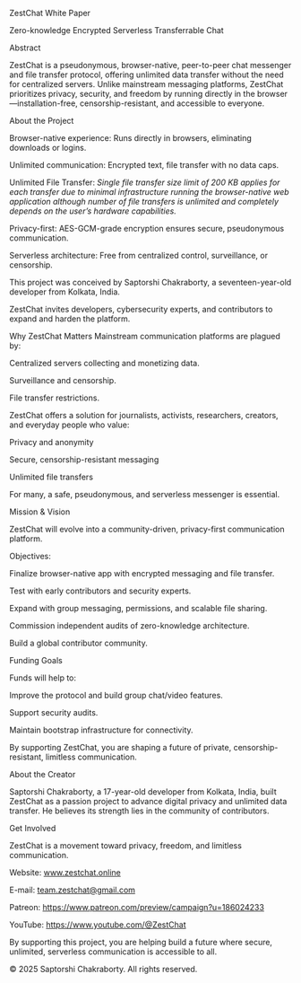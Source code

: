 ZestChat White Paper

Zero-knowledge Encrypted Serverless Transferrable Chat

Abstract

ZestChat is a pseudonymous, browser-native, peer-to-peer chat messenger and file transfer protocol, offering unlimited data transfer without the need for centralized servers. Unlike mainstream messaging platforms, ZestChat prioritizes privacy, security, and freedom by running directly in the browser—installation-free, censorship-resistant, and accessible to everyone.

About the Project

Browser-native experience: Runs directly in browsers, eliminating downloads or logins.

Unlimited communication: Encrypted text, file transfer with no data caps.

Unlimited File Transfer: *Single file transfer size limit of 200 KB applies for each transfer due to minimal infrastructure running the browser-native web application although number of file transfers is unlimited and completely depends on the user’s hardware capabilities.*

Privacy-first: AES-GCM-grade encryption ensures secure, pseudonymous communication.

Serverless architecture: Free from centralized control, surveillance, or censorship.

This project was conceived by Saptorshi Chakraborty, a seventeen-year-old developer from Kolkata, India. 

ZestChat invites developers, cybersecurity experts, and contributors to expand and harden the platform.

Why ZestChat Matters
Mainstream communication platforms are plagued by:

Centralized servers collecting and monetizing data.

Surveillance and censorship.

File transfer restrictions.

ZestChat offers a solution for journalists, activists, researchers, creators, and everyday people who value:

Privacy and anonymity

Secure, censorship-resistant messaging

Unlimited file transfers

For many, a safe, pseudonymous, and serverless messenger is essential.

Mission & Vision

ZestChat will evolve into a community-driven, privacy-first communication platform.

Objectives:

Finalize browser-native app with encrypted messaging and file transfer.

Test with early contributors and security experts.

Expand with group messaging, permissions, and scalable file sharing.

Commission independent audits of zero-knowledge architecture.

Build a global contributor community.

Funding Goals

Funds will help to:

Improve the protocol and build group chat/video features.

Support security audits.

Maintain bootstrap infrastructure for connectivity.

By supporting ZestChat, you are shaping a future of private, censorship-resistant, limitless communication.

About the Creator

Saptorshi Chakraborty, a 17-year-old developer from Kolkata, India, built ZestChat as a passion project to advance digital privacy and unlimited data transfer. He believes its strength lies in the community of contributors.

Get Involved

ZestChat is a movement toward privacy, freedom, and limitless communication.

Website: www.zestchat.online

E-mail: team.zestchat@gmail.com

Patreon: https://www.patreon.com/preview/campaign?u=186024233

YouTube: https://www.youtube.com/@ZestChat

By supporting this project, you are helping build a future where secure, unlimited, serverless communication is accessible to all.

© 2025 Saptorshi Chakraborty. All rights reserved.



